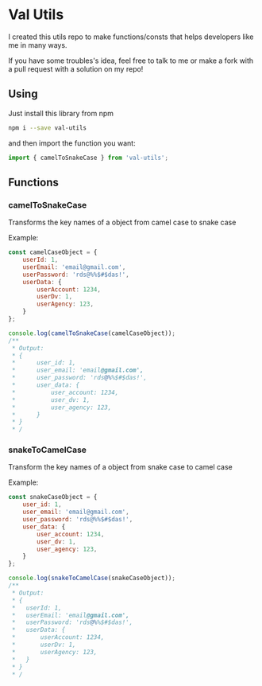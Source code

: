# Val Utils

I created this utils repo to make functions/consts that helps developers like me in many ways.

If you have some troubles's idea, feel free to talk to me or make a fork with a pull request with a solution on my repo!

## Using

Just install this library from npm

```bash
npm i --save val-utils
```

and then import the function you want:

```javascript
import { camelToSnakeCase } from 'val-utils';
```

## Functions

### camelToSnakeCase

Transforms the key names of a object from camel case to snake case

Example:

```javascript
const camelCaseObject = {
    userId: 1,
    userEmail: 'email@gmail.com',
    userPassword: 'rds@%%$#$das!',
    userData: {
        userAccount: 1234,
        userDv: 1,
        userAgency: 123,
    }
};

console.log(camelToSnakeCase(camelCaseObject));
/**
 * Output:
 * {
 *      user_id: 1,
 *      user_email: 'email@gmail.com',
 *      user_password: 'rds@%%$#$das!',
 *      user_data: {
 *          user_account: 1234,
 *          user_dv: 1,
 *          user_agency: 123,
 *      }
 * }
 * /
```

### snakeToCamelCase

Transform the key names of a object from snake case to camel case

Example:

```javascript
const snakeCaseObject = {
    user_id: 1,
    user_email: 'email@gmail.com',
    user_password: 'rds@%%$#$das!',
    user_data: {
        user_account: 1234,
        user_dv: 1,
        user_agency: 123,
    }
};

console.log(snakeToCamelCase(snakeCaseObject));
/**
 * Output:
 * {
 *   userId: 1,
 *   userEmail: 'email@gmail.com',
 *   userPassword: 'rds@%%$#$das!',
 *   userData: {
 *       userAccount: 1234,
 *       userDv: 1,
 *       userAgency: 123,
 *   }
 * }
 * /
```
